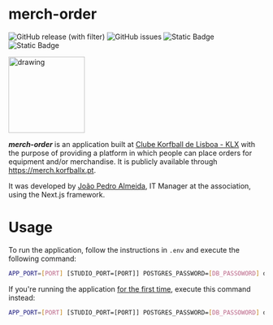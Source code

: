 # merch-order

![GitHub release (with filter)](https://img.shields.io/github/v/release/Touratica/merch-order)
![GitHub issues](https://img.shields.io/github/issues/Touratica/merch-order)
![Static Badge](https://img.shields.io/badge/node--lts-%3E%3D16.13-brightgreen)
![Static Badge](https://img.shields.io/badge/license-Unlicensed-%239e9e9e)

<img src="https://merch.korfballx.pt/klx.svg" alt="drawing" width="150"/>

**_merch-order_** is an application built at [Clube Korfball de Lisboa - KLX](https://korfballx.pt) with the purpose of providing a platform in which people can place orders for equipment and/or merchandise. It is publicly available through https://merch.korfballx.pt.

It was developed by [João Pedro Almeida](https://github.com/Touratica), IT Manager at the association, using the Next.js framework.

# Usage

To run the application, follow the instructions in `.env` and execute the following command:

```bash
APP_PORT=[PORT] [STUDIO_PORT=[PORT]] POSTGRES_PASSWORD=[DB_PASSOWORD] docker compose up -d --build
```

If you're running the application <u>for the first time</u>, execute this command instead:

```bash
APP_PORT=[PORT] [STUDIO_PORT=[PORT]] POSTGRES_PASSWORD=[DB_PASSOWORD] docker compose up -d --build && docker exec merch-order-app-1 sh -c "npx prisma migrate deploy && npx node prisma/seed.js"
```
